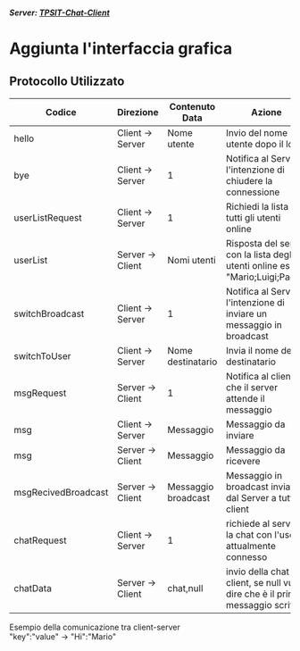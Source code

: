 ##### Server: [TPSIT-Chat-Client]([https://github.com/ViligiardiSamuele/TPSIT-Chat-Client])

# Aggiunta l'interfaccia grafica 

## Protocollo Utilizzato
|Codice                 |Direzione       |Contenuto Data     |Azione                                                                          |
|-----------------------|----------------|-------------------|--------------------------------------------------------------------------------|
|hello                  |Client -> Server|Nome utente        |Invio del nome utente dopo il login                                             |
|bye                    |Client -> Server|1                  |Notifica al Server l'intenzione di chiudere la connessione                      |
|userListRequest        |Client -> Server|1                  |Richiedi la lista di tutti gli utenti online                                    |
|userList               |Server -> Client|Nomi utenti        |Risposta del server con la lista degli utenti online es: "Mario;Luigi;Paolo"    |
|switchBroadcast        |Client -> Server|1                  |Notifica al Server l'intenzione di inviare un messaggio in broadcast            |
|switchToUser           |Client -> Server|Nome destinatario  |Invia il nome del destinatario                                                  |
|msgRequest             |Server -> Client|1                  |Notifica al client che il server attende il messaggio                           |
|msg                    |Client -> Server|Messaggio          |Messaggio da inviare                                                            |
|msg                    |Server -> Client|Messaggio          |Messaggio da ricevere                                                           |
|msgRecivedBroadcast    |Server -> Client|Messaggio broadcast|Messaggio in broadcast inviato dal Server a tutti i client                      |
|chatRequest            |Client -> Server|1                  |richiede al server la chat con l'user attualmente connesso                      |
|chatData               |Server -> Client|chat,null          |invio della chat al client, se null vuol dire che è il primo messaggio scritto  |

Esempio della comunicazione tra client-server<br>
"key":"value" -> "Hi":"Mario"
